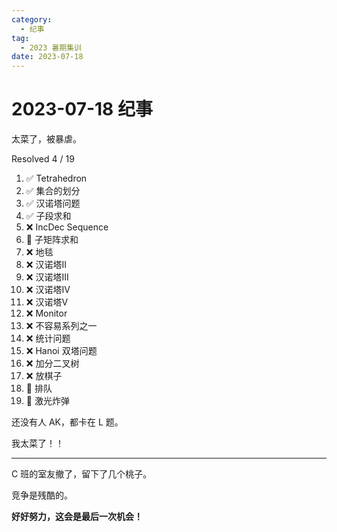 ```yaml
---
category:
  - 纪事
tag:
  - 2023 暑期集训
date: 2023-07-18
---
```


# 2023-07-18 纪事

太菜了，被暴虐。

<!-- more -->

Resolved 4 / 19

1. ✅ Tetrahedron
2. ✅ 集合的划分
3. ✅ 汉诺塔问题
4. ✅ 子段求和
5. ❌ IncDec Sequence
6. 🔶 子矩阵求和
7. ❌ 地毯
8. ❌ 汉诺塔II
9. ❌ 汉诺塔III
10. ❌ 汉诺塔IV
11. ❌ 汉诺塔V
12. ❌ Monitor
13. ❌ 不容易系列之一
14. ❌ 统计问题
15. ❌ Hanoi 双塔问题
16. ❌ 加分二叉树
17. ❌ 放棋子
18. 🔶 排队
19. 🔶 激光炸弹

还没有人 AK，都卡在 L 题。

我太菜了！！

---

C 班的室友撤了，留下了几个桃子。

竞争是残酷的。

**好好努力，这会是最后一次机会！**
